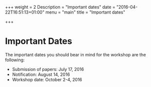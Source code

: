 +++
weight = 2
Description = "Important dates"
date = "2016-04-22T16:51:13+01:00"
menu = "main"
title = "Important dates"

+++

# Important Dates

The important dates you should bear in mind for the workshop are the following:

- Submission of papers:      July 17, 2016
- Notification:            August 14, 2016
- Workshop date:         October 2-4, 2016
